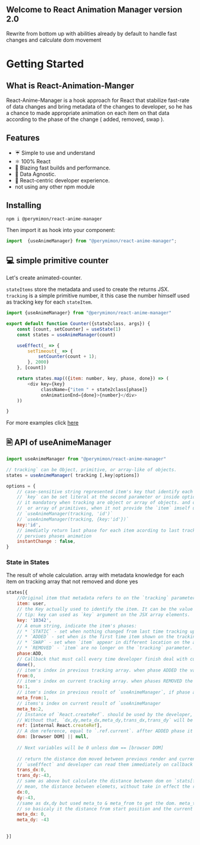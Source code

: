 ## Welcome to React Animation Manager version 2.0
Rewrite from bottom up with abilities already by default to handle fast changes and calculate dom movement

# Getting Started
## What is React-Animation-Manger
React-Anime-Manager is a hook approach for React that stabilize fast-rate of data changes and bring metadata of the changes to developer, so he has a chance to made appropriate animation on each item on that data according to the phase of the change ( added, removed, swap ).

## Features
* ☔ Simple to use and understand
* ⚛ 100% React
* 🚀 Blazing fast builds and performance.
* 🚚 Data Agnostic.
* 🥇 React-centric developer experience.
* not using any other npm module

## Installing
```cli
npm i @perymimon/react-anime-manager
```
Then import it as hook into your component:

```jsx
import  {useAnimeManager} from "@perymimon/react-anime-manager";
```

## 💻 simple primitive counter

Let's create animated-counter.

`stateItems` store the metadata and used to create the returns JSX.     
`tracking` is a simple primitive number, it this case the number himself used as tracking key for each `stateItem`.

```js codesandbox=animeManager
import {useAnimeManager} from "@perymimon/react-anime-manager"

export default function Counter({state2class, args}) {
    const [count, setCounter] = useState(1)
    const states = useAnimeManager(count)

    useEffect(_ => {
        setTimeout(_ => {
            setCounter(count + 1);
        }, 2000)
    }, [count])

    return states.map(({item: number, key, phase, done}) => (
        <div key={key}
             className={"item " + state2class[phase]}
             onAnimationEnd={done}>{number}</div>
    ))

}
```
For more examples click [here]()

##  🖹 API of useAnimeManager

```jsx
import useAnimeManager from "@perymimon/react-anime-manager"

// tracking` can be Object, primitive, or array-like of objects.
states = useAnimeManager( tracking [,key|options])

options = {
    // case-sensitive string represented item's key that identify each item of the tracking array.
    // `key` can be set literal at the second parameter or inside option object.
    // it mandatory when tracking are object or array of objects. and optional when tracking are primitive
    //  or array of primitives, when it not provide the `item` imself used as key 
    // `useAnimeManager(tracking, 'id')`
    // `useAnimeManager(tracking, {key:'id'})`
    key:'id',
    // imediatly return last phase for each item acording to last tracking compare, without waiting finish
    // perviues phases animation
    instantChange : false,
}

```

### State in States
The result of whole calculation. array with metadata knowledge for each item on tracking array that not removed and done yes
```javascript
states[{
    //Original item that metadata refers to on the `tracking` parameter.
    item: user,
    // the Key actually used to identify the item. It can be the value of item[key] identifier or the item himself depending on the circumstances/
    // tip: key can used as `key` argument on the JSX array elements. 
    key: '10342',
    // A enum string, indicate the item's phases:
    // * `STATIC` - set when nothing changed from last time tracking update
    // * `ADDED` - set when is the first time item shown on the tracking parameters, after `done()` called the phase change to `STATIC`
    // * `SWAP` - set when `item` appear in different location on the array (e.g: moved from index 3 to index 4).  After calling `done()` the phase change to `STATIC`.
    // * `REMOVED` - `item` are no longer on the `tracking` parameter.  after `done()` it removed completely from metadata array    
    phase:ADD,
    // Callback that must call every time developer finish deal with current phase. so hook can be process to next phase.
    done(),
    // item's index in previous tracking array. when phase ADDED the value will be same as `.to`
    from:0,
    // item's index on current tracking array. when phases REMOVED the value will be same as `.from`
    to:1,
    // item's index in previous result of `useAnimeManager`, if phase are ADDED value will be the current index
    meta_from:1,
    // items's index on current result of `useAnimeManager
    meta_to:2,
    // Instance of `React.createRef`. should be used by the developer, and attached to jsx `.item`'s componenet genereted 
    // Without that, `dx,dy,meta_dx,meta_dy,trans_dx,trans_dy` will be `0` constantly.
    ref: [internal React.createRef],
    // A dom reference, equal to `.ref.current`. affter ADDED phase it should be exist contantyly 
    dom: [browser DOM] || null,
    
    // Next variables will be 0 unless dom == [browser DOM]
    
    // return the distance dom moved between previous render and current one. that variables updated after 
    // `useEffect` and developer can read them immediately on callback `oneffect(state)`
    trans_dx:0,
    trans_dy:-43,
    // same as above but calculate the distance between dom on `stats[from].dom` and `state[to].dom`
    // mean, the distance between elemets, without take in effect the real coordianation of current dom, unless it same as `to`
    dx:0,
    dy:-43,
    //same as dx,dy but used meta_to & meta_from to get the dom. meta_to is the current item index on the `useAnimeManager` result
    // so basicaly it the distance from start position and the current one of that item 
    meta_dx: 0,
    meta_dy: -43
    
    
}]
```
